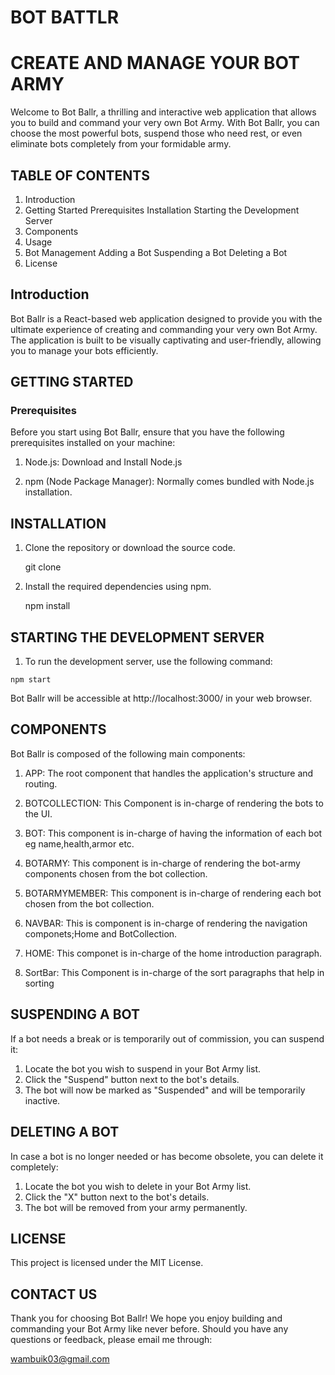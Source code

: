 #  BOT BATTLR 
# CREATE AND MANAGE YOUR BOT ARMY

Welcome to Bot Ballr, a thrilling and interactive web application that allows you to build and command your very own Bot Army. With Bot Ballr, you can choose the most powerful bots, suspend those who need rest, or even eliminate bots completely from your formidable army.

## TABLE OF CONTENTS
1. Introduction
 2. Getting Started
    Prerequisites
    Installation
    Starting the Development Server
3. Components
4. Usage
5. Bot Management
    Adding a Bot
    Suspending a Bot
    Deleting a Bot
6. License


  ## Introduction
Bot Ballr is a React-based web application designed to provide you with the ultimate experience of creating and commanding your very own Bot Army. The application is built to be visually captivating and user-friendly, allowing you to manage your bots efficiently.

 ## GETTING STARTED
   ### Prerequisites
Before you start using Bot Ballr, ensure that you have the following prerequisites installed on your machine:

1. Node.js: Download and Install Node.js

2. npm (Node Package Manager): Normally comes bundled with Node.js installation.

## INSTALLATION

1. Clone the repository or download the source code.

      git clone <repository-url>

2. Install the required dependencies using npm.

      npm install

  ## STARTING THE DEVELOPMENT SERVER

  1. To run the development server, use the following command:

    npm start

Bot Ballr will be accessible at http://localhost:3000/ in your web browser.

## COMPONENTS

Bot Ballr is composed of the following main components:
1. APP:  The root component that handles the application's structure and routing.

2. BOTCOLLECTION: This Component is in-charge of rendering the bots to the UI.

3. BOT: This component is in-charge of having the information  of each bot eg name,health,armor etc.

4. BOTARMY: This component is in-charge of rendering the bot-army components chosen from the bot collection.

5. BOTARMYMEMBER: This component is in-charge of rendering each bot chosen from the bot collection.

6. NAVBAR: This is component is in-charge of rendering the navigation componets;Home and BotCollection.

7. HOME: This componet is in-charge of the home introduction paragraph.

8. SortBar: This Component is in-charge of the sort paragraphs that help in sorting
    

##  SUSPENDING A BOT
If a bot needs a break or is temporarily out of commission, you can suspend it:

1. Locate the bot you wish to suspend in your Bot Army list.
2. Click the "Suspend" button next to the bot's details.
3. The bot will now be marked as "Suspended" and will be temporarily inactive.

## DELETING A BOT

In case a bot is no longer needed or has become obsolete, you can delete it completely:

1. Locate the bot you wish to delete in your Bot Army list.
2. Click the "X" button next to the bot's details.
3. The bot will be removed from your army permanently.

## LICENSE

This project is licensed under the MIT License.

## CONTACT US

Thank you for choosing Bot Ballr! We hope you enjoy building and commanding your Bot Army like never before. Should you have any questions or feedback, please email me through:

<wambuik03@gmail.com>



 
       
